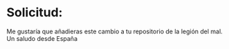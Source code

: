 # Solicitud:

Me gustaría que añadieras este cambio a tu repositorio de la legión del mal.
Un saludo desde España
